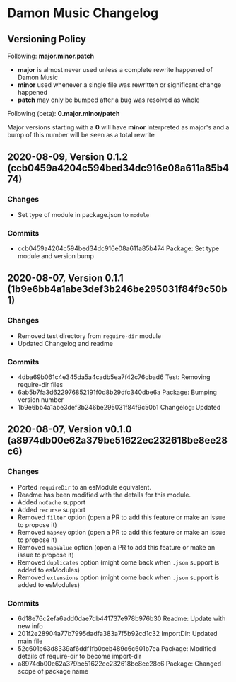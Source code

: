 # Damon Music Changelog

## Versioning Policy

Following:
**major.minor.patch**

* **major** is almost never used unless a complete rewrite happened of Damon Music
* **minor** used whenever a single file was rewritten or significant change happened
* **patch** may only be bumped after a bug was resolved as whole

Following (beta):
**0.major.minor/patch**

Major versions starting with a **0** will have **minor** interpreted as major's and a bump of this number will be seen as a total rewrite

## 2020-08-09, Version 0.1.2 (ccb0459a4204c594bed34dc916e08a611a85b474)

### Changes

 * Set type of module in package.json to `module`

### Commits

 * ccb0459a4204c594bed34dc916e08a611a85b474 Package: Set type module and version bump

## 2020-08-07, Version 0.1.1 (1b9e6bb4a1abe3def3b246be295031f84f9c50b1)

### Changes

 * Removed test directory from `require-dir` module
 * Updated Changelog and readme

### Commits

 * 4dba69b061c4e345da5a4cadb5ea7f42c76cbad6 Test: Removing require-dir files
 * 6ab5b7fa3d622976852191f0d8b29dfc340dbe6a Package: Bumping version number
 * 1b9e6bb4a1abe3def3b246be295031f84f9c50b1 Changelog: Updated

## 2020-08-07, Version v0.1.0 (a8974db00e62a379be51622ec232618be8ee28c6)

### Changes

 * Ported `requireDir` to an esModule equivalent.
 * Readme has been modified with the details for this module.
 * Added `noCache` support
 * Added `recurse` support
 * Removed `filter` option (open a PR to add this feature or make an issue to propose it)
 * Removed `mapKey` option (open a PR to add this feature or make an issue to propose it)
 * Removed `mapValue` option (open a PR to add this feature or make an issue to propose it)
 * Removed `duplicates` option (might come back when `.json` support is added to esModules)
 * Removed `extensions` option (might come back when `.json` support is added to esModules)

### Commits

 * 6d18e76c2efa6add0dae7db441737e978b976b30 Readme: Update with new info
 * 201f2e28904a77b7995dadfa383a7f5b92cd1c32 ImportDir: Updated main file
 * 52c601b63d8339af6ddf1fb0ceb489c6c601b7ea Package: Modified details of require-dir to become import-dir
 * a8974db00e62a379be51622ec232618be8ee28c6 Package: Changed scope of package name

